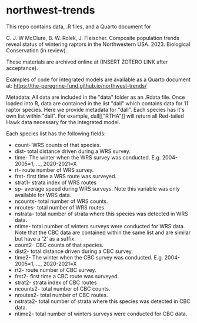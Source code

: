 # northwest-trends
This repo contains data, .R files, and a Quarto document for 

C. J. W McClure, B. W. Rolek, J. Fleischer. Composite population trends reveal status of wintering raptors in the Northwestern USA. 2023. Biological Conservation (in review).

These materials are archived online at (INSERT ZOTERO LINK after acceptance).

Examples of code for integrated models are available as a Quarto document at:
https://the-peregrine-fund.github.io/northwest-trends/

Metadata: All data are included in the "data" folder as an .Rdata file. Once loaded into R, data are contained in the list "dall" which contains data for 11 raptor species. Here we provide metadata for "dall". Each species has it's own list within "dall". For example, dall[["RTHA"]] will return all Red-tailed Hawk data necessary for the integrated model.

Each species list has the following fields:
* count- WRS counts of that species.
* dist- total distance driven during a WRS survey.
* time- The winter when the WRS survey was conducted. E.g. 2004-2005=1, ..., 2020-2021=X
* rt- route number of WRS survey.
* frst- first time a WRS route was surveyed.
* strat1- strata index of WRS routes
* sp- average speed during WRS surveys. Note this variable was only available for WRS data.
* ncounts- total number of WRS counts.
* nroutes- total number of WRS routes.
* nstrata- total number of strata where this species was detected in WRS data.
* ntime- total number of winters surveys were conducted for WRS data.
Note that the CBC data are contained within the same list and are similar but have a '2' as a suffix.
* count2- CBC counts of that species.
* dist2- total distance driven during a CBC survey.
* time2- The winter when the CBC survey was conducted. E.g. 2004-2005=1, ..., 2020-2021=X
* rt2- route number of CBC survey.
* frst2- first time a CBC route was surveyed.
* strat2- strata index of CBC routes
* ncounts2- total number of CBC counts.
* nroutes2- total number of CBC routes.
* nstrata2- total number of strata where this species was detected in CBC data.
* ntime2- total number of winters surveys were conducted for CBC data.
